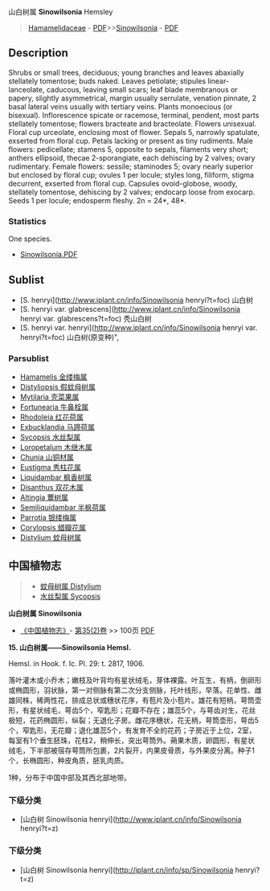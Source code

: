 山白树属 **Sinowilsonia** Hemsley

> [Hamamelidaceae](http://www.iplant.cn/info/Hamamelidaceae?t=foc) - [PDF](http://www.iplant.cn/foc/pdf/Hamamelidaceae.pdf)>>[Sinowilsonia](http://www.iplant.cn/info/Sinowilsonia?t=foc) - [PDF](http://www.iplant.cn/foc/pdf/Sinowilsonia.pdf)

## Description

Shrubs or small trees, deciduous; young branches and leaves abaxially stellately tomentose; buds naked. Leaves petiolate; stipules linear-lanceolate, caducous, leaving small scars; leaf blade membranous or papery, slightly asymmetrical, margin usually serrulate, venation pinnate, 2 basal lateral veins usually with tertiary veins. Plants monoecious (or bisexual). Inflorescence spicate or racemose, terminal, pendent, most parts stellately tomentose; flowers bracteate and bracteolate. Flowers unisexual. Floral cup urceolate, enclosing most of flower. Sepals 5, narrowly spatulate, exserted from floral cup. Petals lacking or present as tiny rudiments. Male flowers: pedicellate; stamens 5, opposite to sepals, filaments very short; anthers ellipsoid, thecae 2-sporangiate, each dehiscing by 2 valves; ovary rudimentary. Female flowers: sessile; staminodes 5; ovary nearly superior but enclosed by floral cup; ovules 1 per locule; styles long, filiform, stigma decurrent, exserted from floral cup. Capsules ovoid-globose, woody, stellately tomentose, dehiscing by 2 valves; endocarp loose from exocarp. Seeds 1 per locule; endosperm fleshy. 2n = 24*, 48*.

### Statistics
One species.

* [Sinowilsonia.PDF](http://www.iplant.cn/foc/pdf/Sinowilsonia.pdf)

## Sublist

* [S.  henryi](http://www.iplant.cn/info/Sinowilsonia henryi?t=foc)
 山白树
* [S.  henryi var. glabrescens](http://www.iplant.cn/info/Sinowilsonia henryi var. glabrescens?t=foc)
 秃山白树
* [S.  henryi var. henryi](http://www.iplant.cn/info/Sinowilsonia henryi var. henryi?t=foc) 山白树(原变种)",

### Parsublist

* [Hamamelis  金缕梅属](http://www.iplant.cn/info/Hamamelis?t=foc)
* [Distyliopsis  假蚊母树属](http://www.iplant.cn/info/Distyliopsis?t=foc)
* [Mytilaria  壳菜果属](http://www.iplant.cn/info/Mytilaria?t=foc)
* [Fortunearia  牛鼻栓属](http://www.iplant.cn/info/Fortunearia?t=foc)
* [Rhodoleia  红花荷属](http://www.iplant.cn/info/Rhodoleia?t=foc)
* [Exbucklandia  马蹄荷属](http://www.iplant.cn/info/Exbucklandia?t=foc)
* [Sycopsis  水丝梨属](http://www.iplant.cn/info/Sycopsis?t=foc)
* [Loropetalum  木继木属](http://www.iplant.cn/info/Loropetalum?t=foc)
* [Chunia  山铜材属](http://www.iplant.cn/info/Chunia?t=foc)
* [Eustigma  秀柱花属](http://www.iplant.cn/info/Eustigma?t=foc)
* [Liquidambar  枫香树属](http://www.iplant.cn/info/Liquidambar?t=foc)
* [Disanthus  双花木属](http://www.iplant.cn/info/Disanthus?t=foc)
* [Altingia  蕈树属](http://www.iplant.cn/info/Altingia?t=foc)
* [Semiliquidambar  半枫荷属](http://www.iplant.cn/info/Semiliquidambar?t=foc)
* [Parrotia  银缕梅属](http://www.iplant.cn/info/Parrotia?t=foc)
* [Corylopsis  蜡瓣花属](http://www.iplant.cn/info/Corylopsis?t=foc)
* [Distylium  蚊母树属](http://www.iplant.cn/info/Distylium?t=foc)

## 中国植物志

> * [蚊母树属  Distylium](http://www.iplant.cn/info/Distylium?t=z)
> * [水丝梨属  Sycopsis](http://www.iplant.cn/info/Sycopsis?t=z)

**山白树属 Sinowilsonia**

* [《中国植物志》](http://www.iplant.cn/frps)- [第35(2)卷](http://www.iplant.cn/frps/vol/35(2)) >> 100页 [PDF](http://www.iplant.cn/frps/pdf/35(2)/100y.pdf)

**15. 山白树属——Sinowilsonia Hemsl.**

Hemsl. in Hook. f. Ic. Pl. 29: t. 2817, 1906.

落叶灌木或小乔木；嫩枝及叶背均有星状绒毛，芽体裸露。叶互生，有柄，倒卵形或椭圆形，羽状脉，第一对侧脉有第二次分支侧脉，托叶线形，早落。花单性、雌雄同株，稀两性花，排成总状或穗状花序，有苞片及小苞片。雄花有短柄，萼筒壶形，有星状绒毛，萼齿5个，窄匙形；花瓣不存在；雄蕊5个，与萼齿对生，花丝极短，花药椭圆形，纵裂；无退化子房。雌花序穗状，花无柄，萼筒壶形，萼齿5个，窄匙形，无花瓣；退化雄蕊5个，有发育不全的花药；子房近于上位，2室，每室有1个垂生胚珠，花柱2，稍伸长，突出萼筒外。蒴果木质，卵圆形，有星状绒毛，下半部被宿存萼筒所包裹，2片裂开，内果皮骨质，与外果皮分离。种子1个，长椭圆形，种皮角质，胚乳肉质。

1种，分布于中国中部及其西北部地带。

### 下级分类
* [山白树  Sinowilsonia henryi](http://www.iplant.cn/info/Sinowilsonia henryi?t=z)

### 下级分类
* [山白树  Sinowilsonia henryi](http://iplant.cn/info/sp/Sinowilsonia henryi?t=z)
